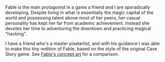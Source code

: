 Fable is the main protagonist in a game a friend and I are sporadically developing. Despite living in what is essentially the magic capital of the world and possessing talent above most of her peers, her casual personality has kept her far from academic achievement. Instead she devotes her time to adventuring the downtown and practicing magical "hacking".

I have a friend who's a master pixelartist, and with his guidance I was able to make this tiny redition of Fable, based on the style of the original Cave Story game. See [Fable's concept art](/art/fable) for a comparison.
